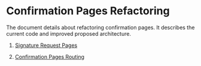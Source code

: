 # Confirmation Pages Refactoring

The document details about refactoring confirmation pages. It describes the current code and improved proposed architecture.

1. [Signature Request Pages](https://github.com/MetaMask/metamask-extension/tree/develop/docs/refactoring/signature-request)

2. [Confirmation Pages Routing](https://github.com/MetaMask/metamask-extension/tree/develop/docs/refactoring/confirmation-pages-routing)

